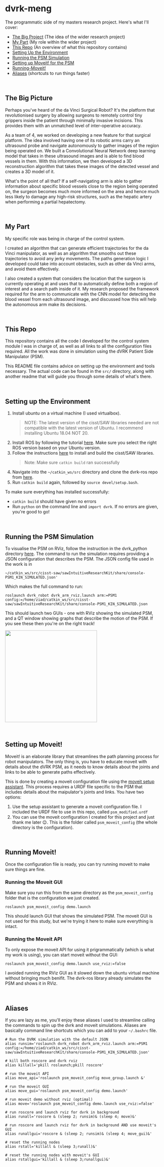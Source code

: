 # dvrk-meng
The programmatic side of my masters research project. Here's what I'll cover:

- [The Big Project](#The-Big-Picture) (The idea of the wider research project)
- [My Part](#My-Part) (My role within the wider project)
- [This Repo](#This-Repo) (An overview of what this repository contains)
- [Setting Up the Environment](#Setting-Up-the-Environment)
- [Running the PSM Simulation](#Running-the-PSM-Simulation)
- [Setting up Moveit! for the PSM](#Setting-up-Moveit!)
- [Running-Moveit!](#Running-Moveit!)
- [Aliases](#Aliases) (shortcuts to run things faster)

<br/>

## The Big Picture

Perhaps you've heard of the da Vinci Surgical Robot? It's the platform that revolutionised surgery by allowing surgeons to remotely control tiny grippers inside the patient through minimally invasive incisions. This provides them with an unmatched level of inter-operative accuracy.

As a team of 4, we worked on developing a new feature for that surgical platform. The idea involved having one of its robotic arms carry an ultrasound probe and navigate autonomously to gather images of the region being operated on. We built a Convolutional Neural Network deep learning model that takes in these ultrasound images and is able to find blood vessels in them. With this information, we then developed a 3D reconstruction algorithm that takes these images of the detected vessel and creates a 3D model of it.

What's the point of all that? If a self-navigating arm is able to gather information about specific blood vessels close to the region being operated on, the surgeon becomes much more informed on the area and hence much less likely to damage any high-risk structures, such as the hepatic artery when performing a partial hepatectomy.


<br/>

## My Part

My specific role was being in charge of the control system. 

I created an algorithm that can generate efficient trajectories for the da Vinci manipulator, as well as an algorithm that smooths out these trajectories to avoid any jerky movements. The paths generation logic I developed could take into account obstacles, such as other da Vinci arms, and avoid them effectively. 

I also created a system that considers the location that the surgeon is currently operating at and uses that to automatically define both a region of interest and a search path inside of it. My research proposed the framework required for the arm to communicate with the CNN model for detecting the blood vessel from each ultrasound image, and discussed how this will help the autonomous arm make its decisions.

<br/>

## This Repo

This repository contains all the code I developed for the control system module I was in charge of, as well as all links to all the configuration files required. All the work was done in simulation using the dVRK Patient Side Manipulator (PSM).

This README file contains advice on setting up the environment and tools necessary. The actual code can be found in the `src/` directory, along with another readme that will guide you through some details of what's there.

<br/>

## Setting up the Environment
1. Install ubuntu on a virtual machine (I used virtualbox).
    > NOTE: The latest version of the cisst/SAW libraries needed are not compatible with the latest version of Ubuntu. I recommend installing Ubuntu 18.04 NOT 20.
2. Install ROS by following the tutorial [here](http://wiki.ros.org/Installation/Ubuntu). Make sure you select the right ROS version based on your Ubuntu version.
3. Follow the instructions [here](https://github.com/jhu-cisst/cisst/wiki/Compiling-cisst-and-SAW-with-CMake#13-building-using-catkin-build-tools-for-ros) to install and build the cisst/SAW libraries.
    > Note: Make sure `catkin build` ran successfully
4. Navigate into the `~/catkin_ws/src` directory and clone the dvrk-ros repo from [here](https://github.com/jhu-dvrk/dvrk-ros).
5. Run `catkin build` again, followed by `source devel/setup.bash`.

To make sure everything has installed successfully:
- `catkin build` should have given no errors
- Run `python` on the command line and `import dvrk`. If no errors are given, you're good to go!

<br/>

## Running the PSM Simulation

To visualise the PSM on RViz, follow the instruction in the dvrk_python directory [here](https://github.com/jhu-dvrk/dvrk-ros/tree/master/dvrk_python).
The command to run the simulation requires providing a JSON configuration that describes the PSM. The JSON config file used in the work is in 
```
~/catkin_ws/src/cisst-saw/sawIntuitiveResearchKit/share/console-PSM1_KIN_SIMULATED.json'
```
Which makes the full command to run:
```
roslaunch dvrk_robot dvrk_arm_rviz.launch arm:=PSM1 config:=/home/ziad/catkin_ws/src/cisst-saw/sawIntuitiveResearchKit/share/console-PSM1_KIN_SIMULATED.json
```
This should launch two GUIs - one with RViz showing the simulated PSM, and a QT window showing graphs that describe the motion of the PSM. If you see these then you're on the right track!


<img src="diagrams/guis.png"
     height=300/>


<br/>

## Setting up Moveit!

Moveit! is an elaborate library that streamlines the path planning process for robot manipulators. The only thing is, you have to educate moveit with details about the dVRK PSM, as it needs to know details about the joints and links to be able to generate paths effectively.

This is done by creating a moveit configuration file using the [moveit setup assistant](http://docs.ros.org/en/kinetic/api/moveit_tutorials/html/doc/setup_assistant/setup_assistant_tutorial.html). This process requires a URDF file specific to the PSM that includes details about the maipulator's joints and links. You have two options:

1. Use the setup assistant to generate a moveit configuration file. I included the URDF file to use in this repo, called `psm_modified.urdf`
2. You can use the moveit configuration I created for this project and just thank me later 😉. This is the folder called `psm_moveit_config` (the whole directory is the configuration).

<br/>

## Running Moveit!

Once the configuration file is ready, you can try running moveit to make sure things are fine. 

### Running the Moveit GUI

Make sure you run this from the same directory as the `psm_moveit_config` folder that is the configuration we just created.
```
roslaunch psm_moveit_config demo.launch
```
This should launch GUI that shows the simulated PSM. The moveit GUI is not used for this study, but we're trying it here to make sure everything is intact.
<br/>

### Running the Moveit API

To only expose the moveit API for using it prigrammatically (which is what my work is using), you can start moveit without the GUI:
```
roslaunch psm_moveit_config demo.launch use_rviz:=false
```
I avoided running the RViz GUI as it slowed down the ubuntu virtual machine without bringing much benifit. The dvrk-ros library already simulates the PSM and shows it in RViz.

<br/>

## Aliases

If you are lazy as me, you'll enjoy these aliases I used to streamline calling the commands to spin up the dvrk and moveit simulations. Aliases are basically command line shortcuts which you can add to your `~/.bashrc` file.
```
# Run the DVRK simulation with the default JSON
alias runsim='roslaunch dvrk_robot dvrk_arm_rviz.launch arm:=PSM1 config:=/home/ziad/catkin_ws/src/cisst-saw/sawIntuitiveResearchKit/share/console-PSM1_KIN_SIMULATED.json'

# kill both roscore and dvrk rviz
alias killall='pkill roslaunch;pkill roscore'

# run the moveit API
alias move_api='roslaunch psm_moveit_config move_group.launch &'

# run the moveit GUI
alias move_gui='roslaunch psm_moveit_config demo.launch'

# run moveit demo without rviz (optimal)
alias move='roslaunch psm_moveit_config demo.launch use_rviz:=false'

# run roscore and launch rviz for dvrk in background
alias runall='roscore & (sleep 2; runsim)& (sleep 4; move)&'

# run roscore and launch rviz for dvrk in background AND use moveit's GUI
alias runallgui='roscore & (sleep 2; runsim)& (sleep 4; move_gui)&'

# reset the running nodes
alias rstall='killall & (sleep 3;runall)&'

# reset the running nodes with moveit's GUI
alias rstallgui='killall & (sleep 3;runallgui)&'
```
